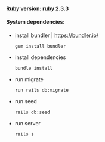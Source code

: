 #### Ruby version: ruby 2.3.3

#### System dependencies:

* install bundler | https://bundler.io/
    ```
    gem install bundler
    ```

* install dependencies
    ```
    bundle install
    ```

* run migrate
  ```
  run rails db:migrate
  ```

* run seed
  ```
  rails db:seed
  ```

* run server
  ```
  rails s
  ```
